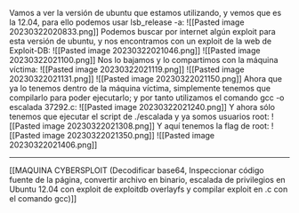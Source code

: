 Vamos a ver la versión de ubuntu que estamos utilizando, y vemos que es la 12.04, para ello podemos usar lsb_release -a:
![[Pasted image 20230322020833.png]]
Podemos buscar por internet algún exploit para esta versión de ubuntu, y nos encontramos con un exploit de la web de Exploit-DB:
![[Pasted image 20230322021046.png]]
![[Pasted image 20230322021100.png]]
Nos lo bajamos y lo compartimos con la máquina víctima:
![[Pasted image 20230322021119.png]]
![[Pasted image 20230322021131.png]]
![[Pasted image 20230322021150.png]]
Ahora que ya lo tenemos dentro de la máquina víctima, simplemente tenemos que compilarlo para poder ejecutarlo; y por tanto utilizamos el comando gcc -o escalada 37292.c:
![[Pasted image 20230322021240.png]]
Y ahora sólo tenemos que ejecutar el script de ./escalada y ya somos usuarios root:
![[Pasted image 20230322021308.png]]
Y aquí tenemos la flag de root:
![[Pasted image 20230322021350.png]]
![[Pasted image 20230322021406.png]]

------------------------------------

[[MAQUINA CYBERSPLOIT (Decodificar base64, Inspeccionar código fuente de la página, convertir archivo en binario, escalada de privilegios en Ubuntu 12.04 con exploit de exploitdb overlayfs y compilar exploit en .c con el comando gcc)]]